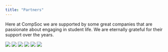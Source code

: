 ```yaml
---
title: "Partners"
---
```


Here at CompSoc we are supported by some great companies that are passionate about engaging in student life.
We are eternally grateful for their support over the years.


<div class="partners">
	<img src="{{ site.baseurl }}/static/img/partners/amazon.png">
	<img src="{{ site.baseurl }}/static/img/partners/bloomberg.svg">
	<img src="{{ site.baseurl }}/static/img/partners/microsoft.png">
	<img src="{{ site.baseurl }}/static/img/partners/jpmorgan.png">
	<img src="{{ site.baseurl }}/static/img/partners/king.png">
	<img src="{{ site.baseurl }}/static/img/partners/sumdog.png">
</div>
